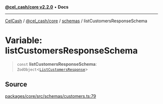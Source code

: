 [**@cel_cash/core v2.2.0**](../../README.md) • **Docs**

***

[CelCash](../../../../packages.md) / [@cel\_cash/core](../../README.md) / [schemas](../README.md) / listCustomersResponseSchema

# Variable: listCustomersResponseSchema

> `const` **listCustomersResponseSchema**: `ZodObject`\<[`ListCustomersResponse`](../../index/type-aliases/ListCustomersResponse.md)\>

## Source

[packages/core/src/schemas/customers.ts:79](https://github.com/Pyxlab/celcash/blob/f7cdc752c29f8a0dcef033e212602412d2050afc/packages/core/src/schemas/customers.ts#L79)
